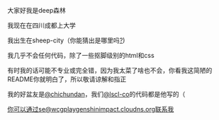 大家好我是deep森林

我现在在四川成都上大学

我出生在sheep-city（你能猜出是哪里吗[?](https://baike.baidu.com/item/%E5%B9%BF%E5%B7%9E%E5%B8%82/21808))

我几乎不会任何代码，除了一些抠脚级别的html和css

有时我的话可能不专业或完全错，因为我太菜了啥也不会，你看我这简陋的README你就明白了，所以敬请谅解和指正

我的好盆友是[@chichundan](https://github.com/chichundan)，我们[@lscl-co](https://github.com/lscl-co)的代码都是他写的（

你可以通过se@wcgplaygenshinimpact.cloudns.org联系我
